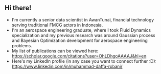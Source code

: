 ## Hi there!

- I'm currently a senior data scientist in AwanTunai, financial technology serving traditional FMCG actors in Indonesia.
- I'm an aerospace engineering graduate, where I took Fluid Dynamics specialization and my previous research was around Gaussian process and Bayesian Optimization development for aerospace engineering problems.
- My list of publications can be viewed here: https://scholar.google.com/citations?user=OhLDhgoAAAAJ&hl=en
- Here's my LinkedIn profile (in any case you want to connect further :D): https://www.linkedin.com/in/muhammad-daffa-robani/

<!--
**daffarobani/daffarobani** is a ✨ _special_ ✨ repository because its `README.md` (this file) appears on your GitHub profile.

Here are some ideas to get you started:

- 🔭 I’m currently working on ...
- 🌱 I’m currently learning ...
- 👯 I’m looking to collaborate on ...
- 🤔 I’m looking for help with ...
- 💬 Ask me about ...
- 📫 How to reach me: ...
- 😄 Pronouns: ...
- ⚡ Fun fact: ...
-->
